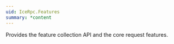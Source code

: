```yaml
---
uid: IceRpc.Features
summary: *content
---
```


Provides the feature collection API and the core request features.
